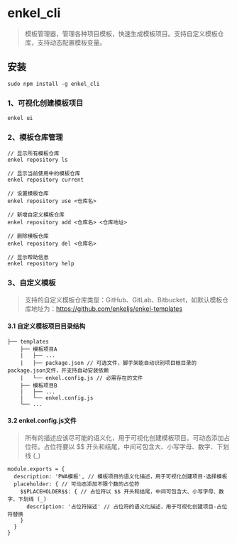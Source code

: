 # enkel_cli

> 模板管理器，管理各种项目模板，快速生成模板项目。支持自定义模板仓库，支持动态配置模板变量。

## 安装

```
sudo npm install -g enkel_cli
```

### 1、可视化创建模板项目

```
enkel ui
```

### 2、模板仓库管理

```
// 显示所有模板仓库
enkel repository ls

// 显示当前使用中的模板仓库
enkel repository current

// 设置模板仓库
enkel repository use <仓库名>

// 新增自定义模板仓库
enkel repository add <仓库名> <仓库地址>

// 删除模板仓库
enkel repository del <仓库名>

// 显示帮助信息
enkel repository help
```

### 3、自定义模板

> 支持的自定义模板仓库类型：GitHub、GitLab、Bitbucket，如默认模板仓库地址为：https://github.com/enkeljs/enkel-templates

#### 3.1 自定义模板项目目录结构

    ├── templates
        ├── 模板项目A
        |   ├── ...
        |   ├── package.json // 可选文件，脚手架能自动识别项目根目录的package.json文件，并支持自动安装依赖
        |   └── enkel.config.js // 必需存在的文件
        ├── 模板项目B
        |   ├── ...
        |   └── enkel.config.js
        └── ...
  
#### 3.2 enkel.config.js文件

> 所有的描述应该尽可能的语义化，用于可视化创建模板项目。可动态添加占位符。占位符要以 $$ 开头和结尾，中间可包含大、小写字母、数字、下划线 (_)

```
module.exports = {
  description: 'PWA模板', // 模板项目的语义化描述，用于可视化创建项目-选择模板
  placeholder: { // 可动态添加不限个数的占位符
    $$PLACEHOLDER$$: { // 占位符以 $$ 开头和结尾，中间可包含大、小写字母、数字、下划线 (_)
      description: '占位符描述' // 占位符的语义化描述，用于可视化创建项目-占位符替换
    }
  }
}
```